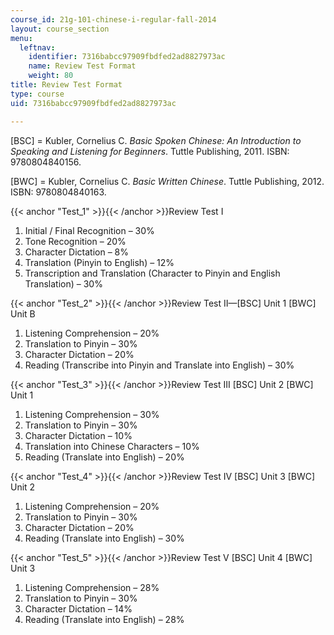 ```yaml
---
course_id: 21g-101-chinese-i-regular-fall-2014
layout: course_section
menu:
  leftnav:
    identifier: 7316babcc97909fbdfed2ad8827973ac
    name: Review Test Format
    weight: 80
title: Review Test Format
type: course
uid: 7316babcc97909fbdfed2ad8827973ac

---
```


\[BSC\] = Kubler, Cornelius C. _Basic Spoken Chinese: An Introduction to Speaking and Listening for Beginners_. Tuttle Publishing, 2011. ISBN: 9780804840156.

\[BWC\] = Kubler, Cornelius C. _Basic Written Chinese_. Tuttle Publishing, 2012. ISBN: 9780804840163.

{{< anchor "Test_1" >}}{{< /anchor >}}Review Test I

1.  Initial / Final Recognition – 30%
2.  Tone Recognition – 20%
3.  Character Dictation – 8%
4.  Translation (Pinyin to English) – 12%
5.  Transcription and Translation (Character to Pinyin and English Translation) – 30%

{{< anchor "Test_2" >}}{{< /anchor >}}Review Test II—\[BSC\] Unit 1 \[BWC\] Unit B

1.  Listening Comprehension – 20%
2.  Translation to Pinyin – 30%
3.  Character Dictation – 20%
4.  Reading (Transcribe into Pinyin and Translate into English) – 30%

{{< anchor "Test_3" >}}{{< /anchor >}}Review Test III \[BSC\] Unit 2 \[BWC\] Unit 1

1.  Listening Comprehension – 30%
2.  Translation to Pinyin – 30%
3.  Character Dictation – 10%
4.  Translation into Chinese Characters – 10%
5.  Reading (Translate into English) – 20%

{{< anchor "Test_4" >}}{{< /anchor >}}Review Test IV \[BSC\] Unit 3 \[BWC\] Unit 2

1.  Listening Comprehension – 20%
2.  Translation to Pinyin – 30%
3.  Character Dictation – 20%
4.  Reading (Translate into English) – 30%

{{< anchor "Test_5" >}}{{< /anchor >}}Review Test V \[BSC\] Unit 4 \[BWC\] Unit 3

1.  Listening Comprehension – 28%
2.  Translation to Pinyin – 30%
3.  Character Dictation – 14%
4.  Reading (Translate into English) – 28%